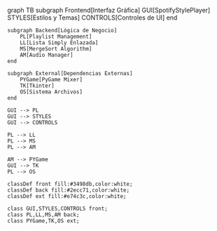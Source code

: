 graph TB
    subgraph Frontend[Interfaz Gráfica]
        GUI[SpotifyStylePlayer]
        STYLES[Estilos y Temas]
        CONTROLS[Controles de UI]
    end

    subgraph Backend[Lógica de Negocio]
        PL[Playlist Management]
        LL[Lista Simply Enlazada]
        MS[MergeSort Algorithm]
        AM[Audio Manager]
    end

    subgraph External[Dependencias Externas]
        PYGame[PyGame Mixer]
        TK[Tkinter]
        OS[Sistema Archivos]
    end

    GUI --> PL
    GUI --> STYLES
    GUI --> CONTROLS
    
    PL --> LL
    PL --> MS
    PL --> AM
    
    AM --> PYGame
    GUI --> TK
    PL --> OS

    classDef front fill:#3498db,color:white;
    classDef back fill:#2ecc71,color:white;
    classDef ext fill:#e74c3c,color:white;
    
    class GUI,STYLES,CONTROLS front;
    class PL,LL,MS,AM back;
    class PYGame,TK,OS ext;